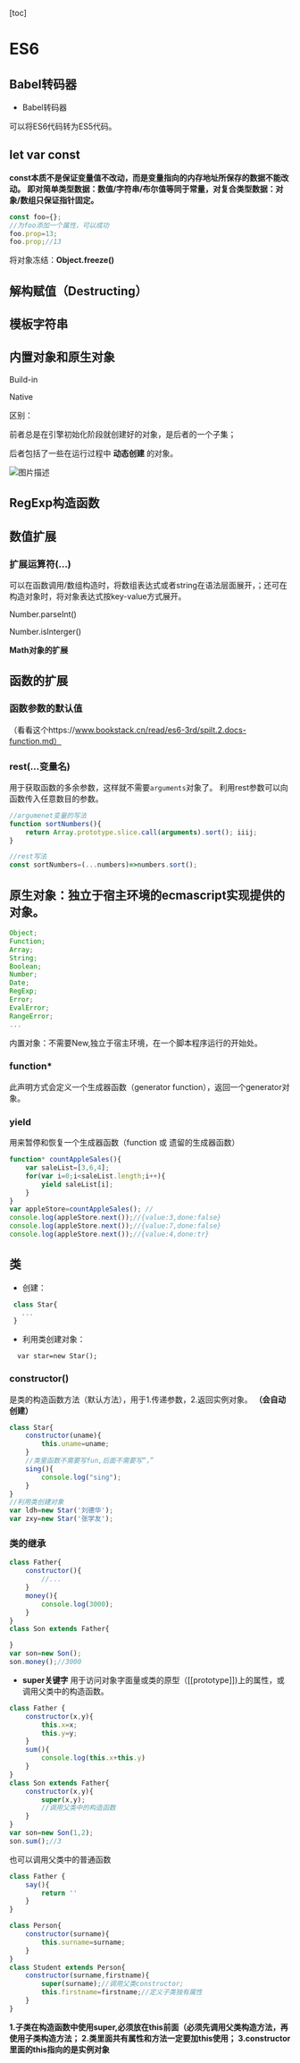 [toc]
# ES6






## Babel转码器

+ Babel转码器

可以将ES6代码转为ES5代码。





##  let var const
**const本质不是保证变量值不改动，而是变量指向的内存地址所保存的数据不能改动。**
**即对简单类型数据：数值/字符串/布尔值等同于常量，对复合类型数据：对象/数组只保证指针固定。**
```javascript
const foo={};
//为foo添加一个属性，可以成功
foo.prop=13;
foo.prop;//13
```
将对象冻结：**Object.freeze()**



## 解构赋值（Destructing）


## 模板字符串



## 内置对象和原生对象

Build-in 

Native

区别：

前者总是在引擎初始化阶段就创建好的对象，是后者的一个子集；

后者包括了一些在运行过程中 **动态创建** 的对象。

![图片描述](https://segmentfault.com/img/bVlc8F)


## RegExp构造函数



## 数值扩展
### 扩展运算符(...)
可以在函数调用/数组构造时，将数组表达式或者string在语法层面展开，；还可在构造对象时，将对象表达式按key-value方式展开。

Number.parseInt()

Number.isInterger()

**Math对象的扩展**

## 函数的扩展
### 函数参数的默认值
（看看这个https://www.bookstack.cn/read/es6-3rd/spilt.2.docs-function.md）

### rest(...变量名)
用于获取函数的多余参数，这样就不需要`arguments`对象了。
利用rest参数可以向函数传入任意数目的参数。
```javascript
//argumenet变量的写法
function sortNumbers(){
    return Array.prototype.slice.call(arguments).sort(); iiij;
}

//rest写法
const sortNumbers=(...numbers)=>numbers.sort();
```

## 原生对象：独立于宿主环境的ecmascript实现提供的对象。

```javascript
Object;
Function;
Array;
String;
Boolean;
Number;
Date;
RegExp;
Error;
EvalError;
RangeError;
...
```



内置对象：不需要New,独立于宿主环境，在一个脚本程序运行的开始处。



### function*

此声明方式会定义一个生成器函数（generator function），返回一个generator对象。









### yield 



用来暂停和恢复一个生成器函数（function 或 遗留的生成器函数）

```javascript
function* countAppleSales(){
    var saleList=[3,6,4];
    for(var i=0;i<saleList.length;i++){
        yield saleList[i];
    }
}
var appleStore=countAppleSales(); //
console.log(appleStore.next());//{value:3,done:false}
console.log(appleStore.next());//{value:7,done:false}
console.log(appleStore.next());//{value:4,done:tr}
```


## 类
+ 创建：
 ```javascript
  class Star{
    ...
  }
```
+ 利用类创建对象：
```
  var star=new Star();
  ```
### constructor()
是类的构造函数方法（默认方法），用于1.传递参数，2.返回实例对象。
**（会自动创建）**
```javascript
class Star{
    constructor(uname){
        this.uname=uname;
    }
    //类里函数不需要写fun,后面不需要写“，”
    sing(){
        console.log("sing");
    }
}
//利用类创建对象
var ldh=new Star('刘德华');
var zxy=new Star('张学友');
```
### 类的继承
```javascript
class Father{
    constructor(){
        //...
    }
    money(){
        console.log(3000);
    }
}
class Son extends Father{

}
var son=new Son();
son.money();//3000 
```
+ **super关键字**
  用于访问对象字面量或类的原型（[[prototype]])上的属性，或调用父类中的构造函数。 
```javascript
class Father {
    constructor(x,y){
        this.x=x;
        this.y=y;
    }
    sum(){
        console.log(this.x+this.y)
    }
}
class Son extends Father{
    constructor(x,y){
        super(x,y);
        //调用父类中的构造函数
    }
}
var son=new Son(1,2);
son.sum();//3
```
也可以调用父类中的普通函数
```javascript
class Father {
    say(){
        return ''
    }
}
```
```javascript
class Person{
    constructor(surname){
        this.surname=surname;
    }
}
class Student extends Person{
    constructor(surname,firstname){
        super(surname);//调用父类constructor;
        this.firstname=firstname;//定义子类独有属性
    }
}
```
**1.子类在构造函数中使用super,必须放在this前面（必须先调用父类构造方法，再使用子类构造方法；
2.类里面共有属性和方法一定要加this使用；
3.constructor里面的this指向的是实例对象**



















